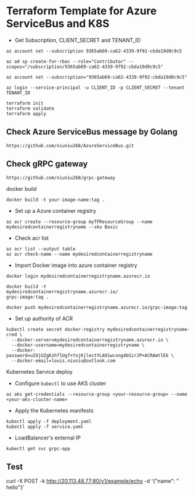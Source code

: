 # Terraform Template for Azure ServiceBus and K8S

- Get Subscription, CLIENT_SECRET and TENANT_ID

```
az account set --subscription 9365ab69-ca62-4339-9f92-cbda19d0c9c5
```

```
az ad sp create-for-rbac --role="Contributor" --scopes="/subscription/9365ab69-ca62-4339-9f92-cbda19d0c9c5"
 
az account set --subscription="9365ab69-ca62-4339-9f92-cbda19d0c9c5"
```

```
az login --service-principal -u CLIENT_ID -p CLIENT_SECRET --tenant TENANT_ID
```

```
terraform init
terraform validate
terraform apply
```

## Check Azure ServiceBus message by Golang

`https://github.com/niuniu268/AzureServiceBus.git`

## Check gRPC gateway
`https://github.com/niuniu268/grpc-gateway`

docker build 

``` 
docker build -t your-image-name:tag .
```
- Set up a Azure container registry

```
az acr create --resource-group myTFResourceGroup --name mydesiredcontainerregistryname --sku Basic
```

- Check acr list

```
az acr list --output table                 
az acr check-name --name mydesiredcontainerregistryname
```

- Import Docker image into azure container registry

```
docker login mydesiredcontainerregistryname.azurecr.io

docker build -t 
mydesiredcontainerregistryname.azurecr.io/
grpc-image:tag .

docker push mydesiredcontainerregistryname.azurecr.io/grpc-image:tag  
```

- Set up authority of ACR

```
kubectl create secret docker-registry mydesiredcontainerregistryname-cred \
  --docker-server=mydesiredcontainerregistryname.azurecr.io \
  --docker-username=mydesiredcontainerregistryname \
  --docker-password=uIOjUZgKzhflUgf+YxjKjlectYLA91wcxng4bSirJP+ACRAmtlEk \
  --docker-email=louis.niuniu@outlook.com
```

Kubernetes Service deploy

- Configure `kubectl` to use AKS cluster

```
az aks get-credentials --resource-group <your-resource-group> --name <your-aks-cluster-name>
```

- Apply the Kubernetes manifests

```
kubectl apply -f deployment.yaml
kubectl apply -f service.yaml
```

- LoadBalancer's external IP

```
kubectl get svc grpc-app
```
## Test
curl -X POST -k http://20.113.48.77:80/v1/example/echo -d '{"name": " hello"}'  